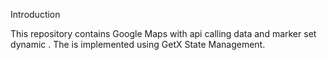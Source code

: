 Introduction

This repository contains Google Maps with api calling data and marker set dynamic . The is implemented using GetX State Management.


